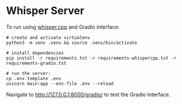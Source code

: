 # Whisper Server

To run using [whisper.cpp](https://github.com/ggerganov/whisper.cpp) and Gradio interface:

```
# create and activate virtualenv
python3 -m venv .venv && source .venv/bin/activate

# install dependencies
pip install -r requirements.txt -r requirements-whispercpp.txt -r requirements-gradio.txt

# run the server:
cp .env.template .env
uvicorn main:app --env-file .env --reload
```

Navigate to http://127.0.0.1:8000/gradio/ to test the Gradio interface.